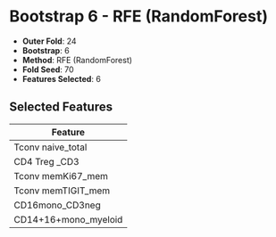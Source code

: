 # Bootstrap 6 - RFE (RandomForest)

- **Outer Fold**: 24
- **Bootstrap**: 6
- **Method**: RFE (RandomForest)
- **Fold Seed**: 70
- **Features Selected**: 6

## Selected Features

| Feature |
|---------|
| Tconv naive_total |
| CD4 Treg _CD3 |
| Tconv memKi67_mem |
| Tconv memTIGIT_mem |
| CD16mono_CD3neg |
| CD14+16+mono_myeloid |
